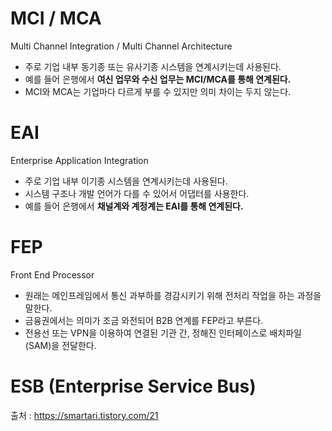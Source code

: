 # MCI / MCA
Multi Channel Integration / Multi Channel Architecture
- 주로 기업 내부 동기종 또는 유사기종 시스템을 연계시키는데 사용된다.
- 예를 들어 은행에서 <strong>여신 업무와 수신 업무는 MCI/MCA를 통해 연계된다.</strong>
- MCI와 MCA는 기업마다 다르게 부를 수 있지만 의미 차이는 두지 않는다.

# EAI
Enterprise Application Integration
- 주로 기업 내부 이기종 시스템을 연계시키는데 사용된다.
- 시스템 구조나 개발 언어가 다를 수 있어서 어댑터를 사용한다.
- 예를 들어 은행에서 <strong>채널계와 계정계는 EAI를 통해 연계된다.</strong>

# FEP
Front End Processor
- 원래는 메인프레임에서 통신 과부하를 경감시키기 위해 전처리 작업을 하는 과정을 말한다.
- 금융권에서는 의미가 조금 와전되어 B2B 연계를 FEP라고 부른다.
- 전용선 또는 VPN을 이용하여 연결된 기관 간, 정해진 인터페이스로 배치파일(SAM)을 전달한다.

# ESB (Enterprise Service Bus)




출처 : https://smartari.tistory.com/21
